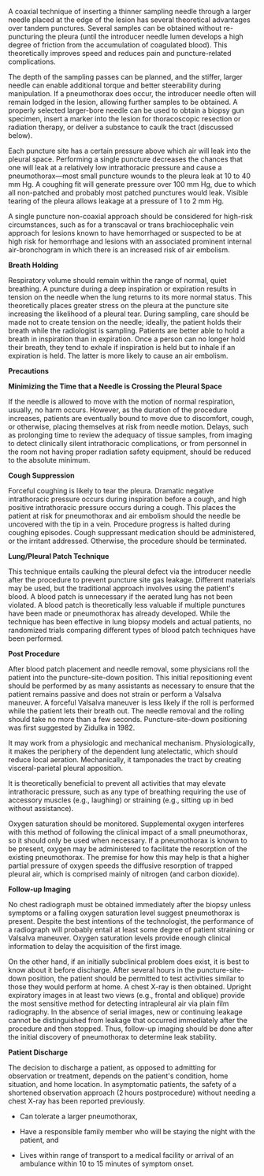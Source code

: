 A coaxial technique of inserting a thinner sampling needle through a larger needle placed at the edge of the lesion has several theoretical advantages over tandem punctures. Several samples can be obtained without re-puncturing the pleura (until the introducer needle lumen develops a high degree of friction from the accumulation of coagulated blood). This theoretically improves speed and reduces pain and puncture-related complications.

The depth of the sampling passes can be planned, and the stiffer, larger needle can enable additional torque and better steerability during manipulation. If a pneumothorax does occur, the introducer needle often will remain lodged in the lesion, allowing further samples to be obtained. A properly selected larger-bore needle can be used to obtain a biopsy gun specimen, insert a marker into the lesion for thoracoscopic resection or radiation therapy, or deliver a substance to caulk the tract (discussed below).

Each puncture site has a certain pressure above which air will leak into the pleural space. Performing a single puncture decreases the chances that one will leak at a relatively low intrathoracic pressure and cause a pneumothorax—most small puncture wounds to the pleura leak at 10 to 40 mm Hg. A coughing fit will generate pressure over 100 mm Hg, due to which all non-patched and probably most patched punctures would leak. Visible tearing of the pleura allows leakage at a pressure of 1 to 2 mm Hg.

A single puncture non-coaxial approach should be considered for high-risk circumstances, such as for a transcaval or trans brachiocephalic vein approach for lesions known to have hemorrhaged or suspected to be at high risk for hemorrhage and lesions with an associated prominent internal air-bronchogram in which there is an increased risk of air embolism.

**Breath Holding**

Respiratory volume should remain within the range of normal, quiet breathing. A puncture during a deep inspiration or expiration results in tension on the needle when the lung returns to its more normal status. This theoretically places greater stress on the pleura at the puncture site increasing the likelihood of a pleural tear. During sampling, care should be made not to create tension on the needle; ideally, the patient holds their breath while the radiologist is sampling. Patients are better able to hold a breath in inspiration than in expiration. Once a person can no longer hold their breath, they tend to exhale if inspiration is held but to inhale if an expiration is held. The latter is more likely to cause an air embolism.

**Precautions**

**Minimizing the Time that a Needle is Crossing the Pleural Space**

If the needle is allowed to move with the motion of normal respiration, usually, no harm occurs. However, as the duration of the procedure increases, patients are eventually bound to move due to discomfort, cough, or otherwise, placing themselves at risk from needle motion. Delays, such as prolonging time to review the adequacy of tissue samples, from imaging to detect clinically silent intrathoracic complications, or from personnel in the room not having proper radiation safety equipment, should be reduced to the absolute minimum.

**Cough Suppression**

Forceful coughing is likely to tear the pleura. Dramatic negative intrathoracic pressure occurs during inspiration before a cough, and high positive intrathoracic pressure occurs during a cough. This places the patient at risk for pneumothorax and air embolism should the needle be uncovered with the tip in a vein. Procedure progress is halted during coughing episodes. Cough suppressant medication should be administered, or the irritant addressed. Otherwise, the procedure should be terminated.

**Lung/Pleural Patch Technique**

This technique entails caulking the pleural defect via the introducer needle after the procedure to prevent puncture site gas leakage. Different materials may be used, but the traditional approach involves using the patient's blood. A blood patch is unnecessary if the aerated lung has not been violated. A blood patch is theoretically less valuable if multiple punctures have been made or pneumothorax has already developed. While the technique has been effective in lung biopsy models and actual patients, no randomized trials comparing different types of blood patch techniques have been performed.

**Post Procedure**

After blood patch placement and needle removal, some physicians roll the patient into the puncture-site-down position. This initial repositioning event should be performed by as many assistants as necessary to ensure that the patient remains passive and does not strain or perform a Valsalva maneuver. A forceful Valsalva maneuver is less likely if the roll is performed while the patient lets their breath out. The needle removal and the rolling should take no more than a few seconds. Puncture-site-down positioning was first suggested by Zidulka in 1982.

It may work from a physiologic and mechanical mechanism. Physiologically, it makes the periphery of the dependent lung atelectatic, which should reduce local aeration. Mechanically, it tamponades the tract by creating visceral-parietal pleural apposition.

It is theoretically beneficial to prevent all activities that may elevate intrathoracic pressure, such as any type of breathing requiring the use of accessory muscles (e.g., laughing) or straining (e.g., sitting up in bed without assistance).

Oxygen saturation should be monitored. Supplemental oxygen interferes with this method of following the clinical impact of a small pneumothorax, so it should only be used when necessary. If a pneumothorax is known to be present, oxygen may be administered to facilitate the resorption of the existing pneumothorax. The premise for how this may help is that a higher partial pressure of oxygen speeds the diffusive resorption of trapped pleural air, which is comprised mainly of nitrogen (and carbon dioxide).

**Follow-up Imaging**

No chest radiograph must be obtained immediately after the biopsy unless symptoms or a falling oxygen saturation level suggest pneumothorax is present. Despite the best intentions of the technologist, the performance of a radiograph will probably entail at least some degree of patient straining or Valsalva maneuver. Oxygen saturation levels provide enough clinical information to delay the acquisition of the first image.

On the other hand, if an initially subclinical problem does exist, it is best to know about it before discharge. After several hours in the puncture-site-down position, the patient should be permitted to test activities similar to those they would perform at home. A chest X-ray is then obtained. Upright expiratory images in at least two views (e.g., frontal and oblique) provide the most sensitive method for detecting intrapleural air via plain film radiography. In the absence of serial images, new or continuing leakage cannot be distinguished from leakage that occurred immediately after the procedure and then stopped. Thus, follow-up imaging should be done after the initial discovery of pneumothorax to determine leak stability.

**Patient Discharge**

The decision to discharge a patient, as opposed to admitting for observation or treatment, depends on the patient's condition, home situation, and home location. In asymptomatic patients, the safety of a shortened observation approach (2 hours postprocedure) without needing a chest X-ray has been reported previously.

- Can tolerate a larger pneumothorax,

- Have a responsible family member who will be staying the night with the patient, and

- Lives within range of transport to a medical facility or arrival of an ambulance within 10 to 15 minutes of symptom onset.